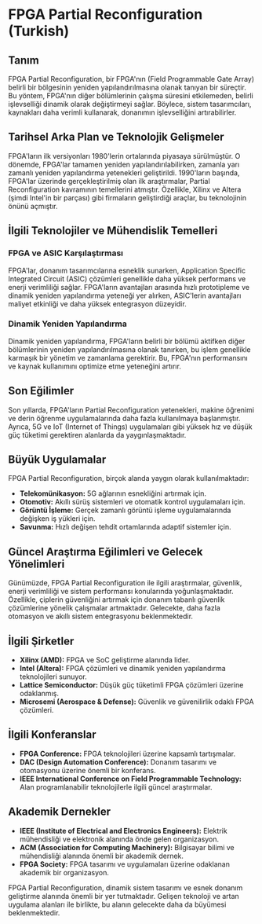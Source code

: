 # FPGA Partial Reconfiguration (Turkish)

## Tanım
FPGA Partial Reconfiguration, bir FPGA'nın (Field Programmable Gate Array) belirli bir bölgesinin yeniden yapılandırılmasına olanak tanıyan bir süreçtir. Bu yöntem, FPGA'nın diğer bölümlerinin çalışma süresini etkilemeden, belirli işlevselliği dinamik olarak değiştirmeyi sağlar. Böylece, sistem tasarımcıları, kaynakları daha verimli kullanarak, donanımın işlevselliğini artırabilirler.

## Tarihsel Arka Plan ve Teknolojik Gelişmeler
FPGA'ların ilk versiyonları 1980'lerin ortalarında piyasaya sürülmüştür. O dönemde, FPGA'lar tamamen yeniden yapılandırılabilirken, zamanla yarı zamanlı yeniden yapılandırma yetenekleri geliştirildi. 1990'ların başında, FPGA'lar üzerinde gerçekleştirilmiş olan ilk araştırmalar, Partial Reconfiguration kavramının temellerini atmıştır. Özellikle, Xilinx ve Altera (şimdi Intel'in bir parçası) gibi firmaların geliştirdiği araçlar, bu teknolojinin önünü açmıştır.

## İlgili Teknolojiler ve Mühendislik Temelleri
### FPGA ve ASIC Karşılaştırması
FPGA'lar, donanım tasarımcılarına esneklik sunarken, Application Specific Integrated Circuit (ASIC) çözümleri genellikle daha yüksek performans ve enerji verimliliği sağlar. FPGA'ların avantajları arasında hızlı prototipleme ve dinamik yeniden yapılandırma yeteneği yer alırken, ASIC'lerin avantajları maliyet etkinliği ve daha yüksek entegrasyon düzeyidir.

### Dinamik Yeniden Yapılandırma
Dinamik yeniden yapılandırma, FPGA'ların belirli bir bölümü aktifken diğer bölümlerinin yeniden yapılandırılmasına olanak tanırken, bu işlem genellikle karmaşık bir yönetim ve zamanlama gerektirir. Bu, FPGA'nın performansını ve kaynak kullanımını optimize etme yeteneğini artırır.

## Son Eğilimler
Son yıllarda, FPGA'ların Partial Reconfiguration yetenekleri, makine öğrenimi ve derin öğrenme uygulamalarında daha fazla kullanılmaya başlanmıştır. Ayrıca, 5G ve IoT (Internet of Things) uygulamaları gibi yüksek hız ve düşük güç tüketimi gerektiren alanlarda da yaygınlaşmaktadır.

## Büyük Uygulamalar
FPGA Partial Reconfiguration, birçok alanda yaygın olarak kullanılmaktadır:
- **Telekomünikasyon:** 5G ağlarının esnekliğini artırmak için.
- **Otomotiv:** Akıllı sürüş sistemleri ve otomatik kontrol uygulamaları için.
- **Görüntü İşleme:** Gerçek zamanlı görüntü işleme uygulamalarında değişken iş yükleri için.
- **Savunma:** Hızlı değişen tehdit ortamlarında adaptif sistemler için.

## Güncel Araştırma Eğilimleri ve Gelecek Yönelimleri
Günümüzde, FPGA Partial Reconfiguration ile ilgili araştırmalar, güvenlik, enerji verimliliği ve sistem performansı konularında yoğunlaşmaktadır. Özellikle, çiplerin güvenliğini artırmak için donanım tabanlı güvenlik çözümlerine yönelik çalışmalar artmaktadır. Gelecekte, daha fazla otomasyon ve akıllı sistem entegrasyonu beklenmektedir.

## İlgili Şirketler
- **Xilinx (AMD):** FPGA ve SoC geliştirme alanında lider.
- **Intel (Altera):** FPGA çözümleri ve dinamik yeniden yapılandırma teknolojileri sunuyor.
- **Lattice Semiconductor:** Düşük güç tüketimli FPGA çözümleri üzerine odaklanmış.
- **Microsemi (Aerospace & Defense):** Güvenlik ve güvenilirlik odaklı FPGA çözümleri.

## İlgili Konferanslar
- **FPGA Conference:** FPGA teknolojileri üzerine kapsamlı tartışmalar.
- **DAC (Design Automation Conference):** Donanım tasarımı ve otomasyonu üzerine önemli bir konferans.
- **IEEE International Conference on Field Programmable Technology:** Alan programlanabilir teknolojilerle ilgili güncel araştırmalar.

## Akademik Dernekler
- **IEEE (Institute of Electrical and Electronics Engineers):** Elektrik mühendisliği ve elektronik alanında önde gelen organizasyon.
- **ACM (Association for Computing Machinery):** Bilgisayar bilimi ve mühendisliği alanında önemli bir akademik dernek.
- **FPGA Society:** FPGA tasarımı ve uygulamaları üzerine odaklanan akademik bir organizasyon.

FPGA Partial Reconfiguration, dinamik sistem tasarımı ve esnek donanım geliştirme alanında önemli bir yer tutmaktadır. Gelişen teknoloji ve artan uygulama alanları ile birlikte, bu alanın gelecekte daha da büyümesi beklenmektedir.